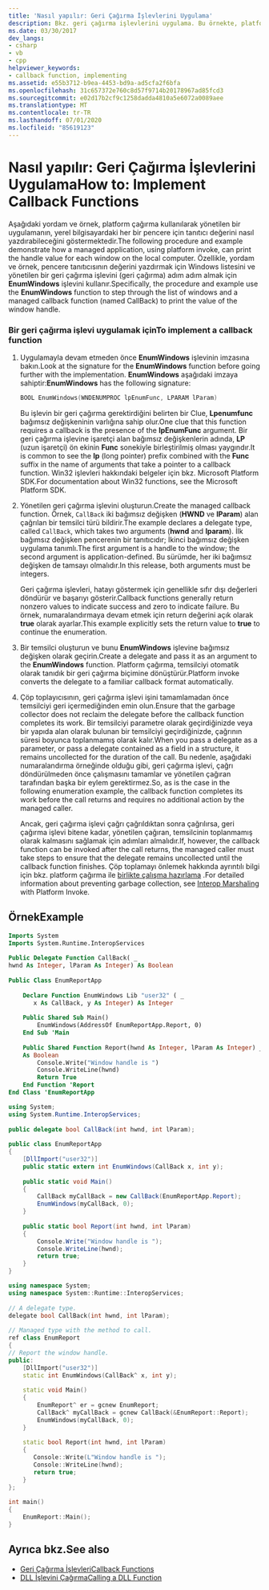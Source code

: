 ```yaml
---
title: 'Nasıl yapılır: Geri Çağırma İşlevlerini Uygulama'
description: Bkz. geri çağırma işlevlerini uygulama. Bu örnekte, platform Invoke kullanan yönetilen bir uygulama, bir bilgisayardaki her pencere için tanıtıcı değerini yazdırır.
ms.date: 03/30/2017
dev_langs:
- csharp
- vb
- cpp
helpviewer_keywords:
- callback function, implementing
ms.assetid: e55b3712-b9ea-4453-bd9a-ad5cfa2f6bfa
ms.openlocfilehash: 31c657372e760c8d57f9714b20178967ad85fcd3
ms.sourcegitcommit: e02d17b2cf9c1258dadda4810a5e6072a0089aee
ms.translationtype: MT
ms.contentlocale: tr-TR
ms.lasthandoff: 07/01/2020
ms.locfileid: "85619123"
---
```

# <a name="how-to-implement-callback-functions"></a><span data-ttu-id="1c820-104">Nasıl yapılır: Geri Çağırma İşlevlerini Uygulama</span><span class="sxs-lookup"><span data-stu-id="1c820-104">How to: Implement Callback Functions</span></span>
<span data-ttu-id="1c820-105">Aşağıdaki yordam ve örnek, platform çağırma kullanılarak yönetilen bir uygulamanın, yerel bilgisayardaki her bir pencere için tanıtıcı değerini nasıl yazdırabileceğini göstermektedir.</span><span class="sxs-lookup"><span data-stu-id="1c820-105">The following procedure and example demonstrate how a managed application, using platform invoke, can print the handle value for each window on the local computer.</span></span> <span data-ttu-id="1c820-106">Özellikle, yordam ve örnek, pencere tanıtıcısının değerini yazdırmak için Windows listesini ve yönetilen bir geri çağırma işlevini (geri çağırma) adım adım almak için **EnumWindows** işlevini kullanır.</span><span class="sxs-lookup"><span data-stu-id="1c820-106">Specifically, the procedure and example use the **EnumWindows** function to step through the list of windows and a managed callback function (named CallBack) to print the value of the window handle.</span></span>  
  
### <a name="to-implement-a-callback-function"></a><span data-ttu-id="1c820-107">Bir geri çağırma işlevi uygulamak için</span><span class="sxs-lookup"><span data-stu-id="1c820-107">To implement a callback function</span></span>  
  
1. <span data-ttu-id="1c820-108">Uygulamayla devam etmeden önce **EnumWindows** işlevinin imzasına bakın.</span><span class="sxs-lookup"><span data-stu-id="1c820-108">Look at the signature for the **EnumWindows** function before going further with the implementation.</span></span> <span data-ttu-id="1c820-109">**EnumWindows** aşağıdaki imzaya sahiptir:</span><span class="sxs-lookup"><span data-stu-id="1c820-109">**EnumWindows** has the following signature:</span></span>  
  
    ```cpp
    BOOL EnumWindows(WNDENUMPROC lpEnumFunc, LPARAM lParam)
    ```
  
     <span data-ttu-id="1c820-110">Bu işlevin bir geri çağırma gerektirdiğini belirten bir Clue, **Lpenumfunc** bağımsız değişkeninin varlığına sahip olur.</span><span class="sxs-lookup"><span data-stu-id="1c820-110">One clue that this function requires a callback is the presence of the **lpEnumFunc** argument.</span></span> <span data-ttu-id="1c820-111">Bir geri çağırma işlevine işaretçi alan bağımsız değişkenlerin adında, **LP** (uzun işaretçi) ön ekinin **Func** sonekiyle birleştirilmiş olması yaygındır.</span><span class="sxs-lookup"><span data-stu-id="1c820-111">It is common to see the **lp** (long pointer) prefix combined with the **Func** suffix in the name of arguments that take a pointer to a callback function.</span></span> <span data-ttu-id="1c820-112">Win32 işlevleri hakkındaki belgeler için bkz. Microsoft Platform SDK.</span><span class="sxs-lookup"><span data-stu-id="1c820-112">For documentation about Win32 functions, see the Microsoft Platform SDK.</span></span>  
  
2. <span data-ttu-id="1c820-113">Yönetilen geri çağırma işlevini oluşturun.</span><span class="sxs-lookup"><span data-stu-id="1c820-113">Create the managed callback function.</span></span> <span data-ttu-id="1c820-114">Örnek, `CallBack` iki bağımsız değişken (**HWND** ve **lParam**) alan çağrılan bir temsilci türü bildirir.</span><span class="sxs-lookup"><span data-stu-id="1c820-114">The example declares a delegate type, called `CallBack`, which takes two arguments (**hwnd** and **lparam**).</span></span> <span data-ttu-id="1c820-115">İlk bağımsız değişken pencerenin bir tanıtıcıdır; İkinci bağımsız değişken uygulama tanımlı.</span><span class="sxs-lookup"><span data-stu-id="1c820-115">The first argument is a handle to the window; the second argument is application-defined.</span></span> <span data-ttu-id="1c820-116">Bu sürümde, her iki bağımsız değişken de tamsayı olmalıdır.</span><span class="sxs-lookup"><span data-stu-id="1c820-116">In this release, both arguments must be integers.</span></span>  
  
     <span data-ttu-id="1c820-117">Geri çağırma işlevleri, hatayı göstermek için genellikle sıfır dışı değerleri döndürür ve başarıyı gösterir.</span><span class="sxs-lookup"><span data-stu-id="1c820-117">Callback functions generally return nonzero values to indicate success and zero to indicate failure.</span></span> <span data-ttu-id="1c820-118">Bu örnek, numaralandırmaya devam etmek için return değerini açık olarak **true** olarak ayarlar.</span><span class="sxs-lookup"><span data-stu-id="1c820-118">This example explicitly sets the return value to **true** to continue the enumeration.</span></span>  
  
3. <span data-ttu-id="1c820-119">Bir temsilci oluşturun ve bunu **EnumWindows** işlevine bağımsız değişken olarak geçirin.</span><span class="sxs-lookup"><span data-stu-id="1c820-119">Create a delegate and pass it as an argument to the **EnumWindows** function.</span></span> <span data-ttu-id="1c820-120">Platform çağırma, temsilciyi otomatik olarak tanıdık bir geri çağırma biçimine dönüştürür.</span><span class="sxs-lookup"><span data-stu-id="1c820-120">Platform invoke converts the delegate to a familiar callback format automatically.</span></span>  
  
4. <span data-ttu-id="1c820-121">Çöp toplayıcısının, geri çağırma işlevi işini tamamlamadan önce temsilciyi geri içermediğinden emin olun.</span><span class="sxs-lookup"><span data-stu-id="1c820-121">Ensure that the garbage collector does not reclaim the delegate before the callback function completes its work.</span></span> <span data-ttu-id="1c820-122">Bir temsilciyi parametre olarak geçirdiğinizde veya bir yapıda alan olarak bulunan bir temsilciyi geçirdiğinizde, çağrının süresi boyunca toplanmamış olarak kalır.</span><span class="sxs-lookup"><span data-stu-id="1c820-122">When you pass a delegate as a parameter, or pass a delegate contained as a field in a structure, it remains uncollected for the duration of the call.</span></span> <span data-ttu-id="1c820-123">Bu nedenle, aşağıdaki numaralandırma örneğinde olduğu gibi, geri çağırma işlevi, çağrı döndürülmeden önce çalışmasını tamamlar ve yönetilen çağıran tarafından başka bir eylem gerektirmez.</span><span class="sxs-lookup"><span data-stu-id="1c820-123">So, as is the case in the following enumeration example, the callback function completes its work before the call returns and requires no additional action by the managed caller.</span></span>  
  
     <span data-ttu-id="1c820-124">Ancak, geri çağırma işlevi çağrı çağrıldıktan sonra çağrılırsa, geri çağırma işlevi bitene kadar, yönetilen çağıran, temsilcinin toplanmamış olarak kalmasını sağlamak için adımları almalıdır.</span><span class="sxs-lookup"><span data-stu-id="1c820-124">If, however, the callback function can be invoked after the call returns, the managed caller must take steps to ensure that the delegate remains uncollected until the callback function finishes.</span></span> <span data-ttu-id="1c820-125">Çöp toplamayı önlemek hakkında ayrıntılı bilgi için bkz. platform çağırma ile [birlikte çalışma hazırlama](interop-marshaling.md) .</span><span class="sxs-lookup"><span data-stu-id="1c820-125">For detailed information about preventing garbage collection, see [Interop Marshaling](interop-marshaling.md) with Platform Invoke.</span></span>  
  
## <a name="example"></a><span data-ttu-id="1c820-126">Örnek</span><span class="sxs-lookup"><span data-stu-id="1c820-126">Example</span></span>  
  
```vb  
Imports System  
Imports System.Runtime.InteropServices  
  
Public Delegate Function CallBack( _  
hwnd As Integer, lParam As Integer) As Boolean  
  
Public Class EnumReportApp  
  
    Declare Function EnumWindows Lib "user32" ( _  
       x As CallBack, y As Integer) As Integer  
  
    Public Shared Sub Main()  
        EnumWindows(AddressOf EnumReportApp.Report, 0)  
    End Sub 'Main  
  
    Public Shared Function Report(hwnd As Integer, lParam As Integer) _  
    As Boolean  
        Console.Write("Window handle is ")  
        Console.WriteLine(hwnd)  
        Return True  
    End Function 'Report  
End Class 'EnumReportApp  
```  
  
```csharp  
using System;  
using System.Runtime.InteropServices;  
  
public delegate bool CallBack(int hwnd, int lParam);  
  
public class EnumReportApp  
{  
    [DllImport("user32")]  
    public static extern int EnumWindows(CallBack x, int y);
  
    public static void Main()
    {  
        CallBack myCallBack = new CallBack(EnumReportApp.Report);  
        EnumWindows(myCallBack, 0);  
    }  
  
    public static bool Report(int hwnd, int lParam)  
    {
        Console.Write("Window handle is ");  
        Console.WriteLine(hwnd);  
        return true;  
    }  
}  
```  
  
```cpp  
using namespace System;  
using namespace System::Runtime::InteropServices;  
  
// A delegate type.  
delegate bool CallBack(int hwnd, int lParam);  
  
// Managed type with the method to call.  
ref class EnumReport  
{  
// Report the window handle.  
public:  
    [DllImport("user32")]  
    static int EnumWindows(CallBack^ x, int y);  
  
    static void Main()  
    {  
        EnumReport^ er = gcnew EnumReport;  
        CallBack^ myCallBack = gcnew CallBack(&EnumReport::Report);  
        EnumWindows(myCallBack, 0);  
    }  
  
    static bool Report(int hwnd, int lParam)  
    {  
       Console::Write(L"Window handle is ");  
       Console::WriteLine(hwnd);  
       return true;  
    }  
};  
  
int main()  
{  
    EnumReport::Main();  
}  
```  
  
## <a name="see-also"></a><span data-ttu-id="1c820-127">Ayrıca bkz.</span><span class="sxs-lookup"><span data-stu-id="1c820-127">See also</span></span>

- [<span data-ttu-id="1c820-128">Geri Çağırma İşlevleri</span><span class="sxs-lookup"><span data-stu-id="1c820-128">Callback Functions</span></span>](callback-functions.md)
- [<span data-ttu-id="1c820-129">DLL İşlevini Çağırma</span><span class="sxs-lookup"><span data-stu-id="1c820-129">Calling a DLL Function</span></span>](calling-a-dll-function.md)
